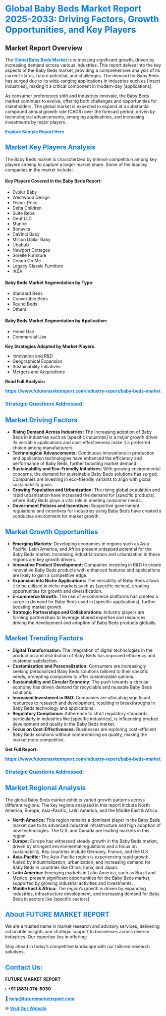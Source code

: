 <h1 style="color: #007BFF;">Global Baby Beds Market Report 2025-2033: Driving Factors, Growth Opportunities, and Key Players</h1>

<section id="overview">
<h2>Market Report Overview</h2>
<p>The <a href="https://www.futuremarketreport.com/industry-report/baby-beds-market" style="color: #007BFF; text-decoration: none;"><strong>Global Baby Beds Market</strong></a> is witnessing significant growth, driven by increasing demand across various industries. This report delves into the key aspects of the Baby Beds market, providing a comprehensive analysis of its current status, future potential, and challenges. The demand for Baby Beds has surged due to its wide-ranging applications in industries such as [insert industries], making it a critical component in modern-day [applications].</p>
<p>As consumer preferences shift and industries innovate, the Baby Beds market continues to evolve, offering both challenges and opportunities for stakeholders. The global market is expected to expand at a substantial compound annual growth rate (CAGR) over the forecast period, driven by technological advancements, emerging applications, and increasing investments by major players.</p>
</section>

<section id="overview">
<p><a href="https://www.futuremarketreport.com/request-sample/reportId=45455" style="color: #007BFF; text-decoration: none;"><strong>Explore Sample Report Here</strong></a></p>
</section>

<section id="key-players">
<h2 style="color: #007BFF;">Market Key Players Analysis</h2>
<p>The Baby Beds market is characterized by intense competition among key players striving to capture a larger market share. Some of the leading companies in the market include:</p>
<h4>Key Players Covered in the Baby Beds Report:</h4>
<ul><li>Evolur Baby</li><li>Westwood Design</li><li>Fisher-Price</li><li>Delta Children</li><li>Suite Bebe</li><li>Oeuf LLC</li><li>Munire</li><li>Bonavita</li><li>DaVinci Baby</li><li>Million Dollar Baby</li><li>Ubabub</li><li>Newport Cottages</li><li>Sorelle Furniture</li><li>Dream On Me</li><li>Legacy Classic Furniture</li><li>IKEA</li></ul>
<h4>Baby Beds Market Segmentation by Type:</h4>
<ul><li>Standard Beds</li><li>Convertible Beds</li><li>Round Beds</li><li>Others</li></ul>

<h4>Baby Beds Market Segmentation by Application:</h4>
<ul><li>Home Use</li><li>Commercial Use</li></ul>
<p><strong>Key Strategies Adopted by Market Players:</strong></p>
<ul>
<li>Innovation and R&D</li>
<li>Geographical Expansion</li>
<li>Sustainability Initiatives</li>
<li>Mergers and Acquisitions</li>
</ul>
</section>

<section>
<p><strong>Read Full Analysis: </strong></p><a href="https://www.futuremarketreport.com/industry-report/baby-beds-market" style="color: #007BFF; text-decoration: none;"><strong>https://www.futuremarketreport.com/industry-report/baby-beds-market</strong></a>
<h3 style="color: #007BFF;">Strategic Questions Addressed:</h3>
</section>

<section id="driving-factors">
<h2 style="color: #007BFF;">Market Driving Factors</h2>
<ul>
<li><strong>Rising Demand Across Industries:</strong> The increasing adoption of Baby Beds in industries such as [specific industries] is a major growth driver. Its versatile applications and cost-effectiveness make it a preferred choice among manufacturers.</li>
<li><strong>Technological Advancements:</strong> Continuous innovations in production and application technologies have enhanced the efficiency and performance of Baby Beds, further boosting market demand.</li>
<li><strong>Sustainability and Eco-Friendly Initiatives:</strong> With growing environmental concerns, the demand for sustainable Baby Beds solutions has surged. Companies are investing in eco-friendly variants to align with global sustainability goals.</li>
<li><strong>Growing Population and Urbanization:</strong> The rising global population and rapid urbanization have increased the demand for [specific products], where Baby Beds plays a vital role in meeting consumer needs.</li>
<li><strong>Government Policies and Incentives:</strong> Supportive government regulations and incentives for industries using Baby Beds have created a conducive environment for market growth.</li>
</ul>
</section>

<section id="growth-opportunities">
<h2 style="color: #007BFF;">Market Growth Opportunities</h2>
<ul>
<li><strong>Emerging Markets:</strong> Developing economies in regions such as Asia-Pacific, Latin America, and Africa present untapped potential for the Baby Beds market. Increasing industrialization and urbanization in these regions are key growth drivers.</li>
<li><strong>Innovative Product Development:</strong> Companies investing in R&D to create innovative Baby Beds products with enhanced features and applications are likely to gain a competitive edge.</li>
<li><strong>Expansion into Niche Applications:</strong> The versatility of Baby Beds allows it to be utilized in niche markets such as [specific niches], creating opportunities for growth and diversification.</li>
<li><strong>E-commerce Growth:</strong> The rise of e-commerce platforms has created a surge in demand for Baby Beds used in [specific applications], further boosting market growth.</li>
<li><strong>Strategic Partnerships and Collaborations:</strong> Industry players are forming partnerships to leverage shared expertise and resources, driving the development and adoption of Baby Beds products globally.</li>
</ul>
</section>

<section id="trending-factors">
<h2 style="color: #007BFF;">Market Trending Factors</h2>
<ul>
<li><strong>Digital Transformation:</strong> The integration of digital technologies in the production and distribution of Baby Beds has improved efficiency and customer satisfaction.</li>
<li><strong>Customization and Personalization:</strong> Consumers are increasingly seeking personalized Baby Beds solutions tailored to their specific needs, prompting companies to offer customizable options.</li>
<li><strong>Sustainability and Circular Economy:</strong> The push towards a circular economy has driven demand for recyclable and reusable Baby Beds solutions.</li>
<li><strong>Increased Investment in R&D:</strong> Companies are allocating significant resources to research and development, resulting in breakthroughs in Baby Beds technology and applications.</li>
<li><strong>Regulatory Compliance:</strong> Adherence to strict regulatory standards, particularly in industries like [specific industries], is influencing product development and quality in the Baby Beds market.</li>
<li><strong>Focus on Cost-Effectiveness:</strong> Businesses are exploring cost-efficient Baby Beds solutions without compromising on quality, making the market more competitive.</li>
</ul>
</section>

<section>
<p><strong>Get Full Report: </strong></p><a href="https://www.futuremarketreport.com/industry-report/baby-beds-market" style="color: #007BFF; text-decoration: none;"><strong>https://www.futuremarketreport.com/industry-report/baby-beds-market</strong></a>
<h3 style="color: #007BFF;">Strategic Questions Addressed:</h3>
</section>


<section id="regional-analysis">
<h2 style="color: #007BFF;">Market Regional Analysis</h2>
<p>The global Baby Beds market exhibits varied growth patterns across different regions. The key regions analyzed in this report include North America, Europe, Asia-Pacific, Latin America, and the Middle East & Africa:</p>
<ul>
<li><strong>North America:</strong> This region remains a dominant player in the Baby Beds market due to its advanced industrial infrastructure and high adoption of new technologies. The U.S. and Canada are leading markets in this region.</li>
<li><strong>Europe:</strong> Europe has witnessed steady growth in the Baby Beds market, driven by stringent environmental regulations and a focus on sustainability. Key countries include Germany, France, and the U.K.</li>
<li><strong>Asia-Pacific:</strong> The Asia-Pacific region is experiencing rapid growth, fueled by industrialization, urbanization, and increasing demand for Baby Beds in countries like China, India, and Japan.</li>
<li><strong>Latin America:</strong> Emerging markets in Latin America, such as Brazil and Mexico, present significant opportunities for the Baby Beds market, supported by growing industrial activities and investments.</li>
<li><strong>Middle East & Africa:</strong> The region’s growth is driven by expanding industries, infrastructure development, and increasing demand for Baby Beds in sectors like [specific sectors].</li>
</ul>
</section>

<footer>
<h2 style="color: #007BFF;">About FUTURE MARKET REPORT</h2>
<p>We are a trusted name in market research and advisory services, delivering actionable insights and strategic support to businesses across diverse industries. Our expertise lies in offering:</p>

<p>Stay ahead in today’s competitive landscape with our tailored research solutions.</p>

<h2 style="color: #007BFF;">Contact Us:</h2>
<p><strong>FUTURE MARKET REPORT</strong></p>
<p>📞 <strong>+91 (883) 074-8030</strong></p>
<p>📧 <strong><a href="mailto:help@futuremarketreport.com" style="color: #007BFF;">help@futuremarketreport.com</a></strong></p>
<p>🌐 <strong><a href="https://www.futuremarketreport.com/" style="color: #007BFF;">Visit Our Website</a></strong></p>
</footer>